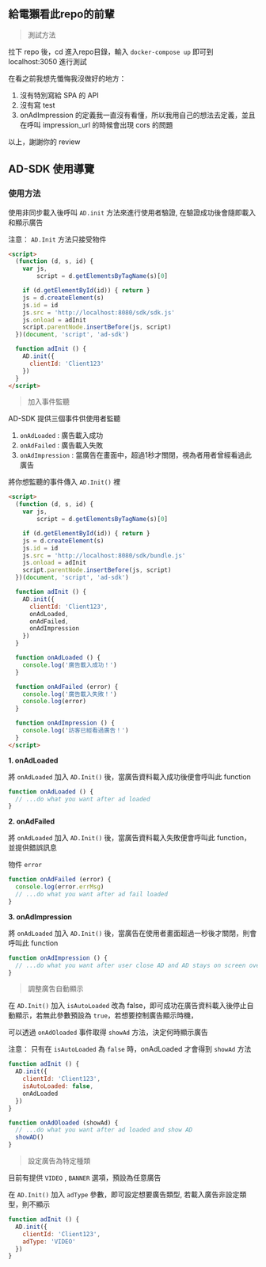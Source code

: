 ## 給電獺看此repo的前輩
> 測試方法

拉下 repo 後，cd 進入repo目錄，輸入 `docker-compose up` 即可到 localhost:3050 進行測試

在看之前我想先懺悔我沒做好的地方：

  1. 沒有特別寫給 SPA 的 API
  2. 沒有寫 test
  2. onAdImpression 的定義我一直沒有看懂，所以我用自己的想法去定義，並且在呼叫 impression_url 的時候會出現 cors 的問題

以上，謝謝你的 review

## AD-SDK 使用導覽

### 使用方法

使用非同步載入後呼叫 `AD.init` 方法來進行使用者驗證, 在驗證成功後會隨即載入和顯示廣告

注意： `AD.Init` 方法只接受物件

```html
<script> 
  (function (d, s, id) {
    var js, 
        script = d.getElementsByTagName(s)[0]

    if (d.getElementById(id)) { return }
    js = d.createElement(s)
    js.id = id
    js.src = 'http://localhost:8080/sdk/sdk.js'
    js.onload = adInit
    script.parentNode.insertBefore(js, script)
  })(document, 'script', 'ad-sdk')

  function adInit () {
    AD.init({
      clientId: 'Client123'
    })
  }
</script>
```

> 加入事件監聽

AD-SDK 提供三個事件供使用者監聽

1. `onAdLoaded` : 廣告載入成功 
2. `onAdFailed` : 廣告載入失敗
3. `onAdImpression` : 當廣告在畫面中，超過1秒才關閉，視為者用者曾經看過此廣告

將你想監聽的事件傳入 `AD.Init()` 裡
```html
<script> 
  (function (d, s, id) {
    var js, 
        script = d.getElementsByTagName(s)[0]

    if (d.getElementById(id)) { return }
    js = d.createElement(s)
    js.id = id
    js.src = 'http://localhost:8080/sdk/bundle.js'
    js.onload = adInit
    script.parentNode.insertBefore(js, script)
  })(document, 'script', 'ad-sdk')

  function adInit () {
    AD.init({
      clientId: 'Client123',
      onAdLoaded,
      onAdFailed,
      onAdImpression
    })
  }

  function onAdLoaded () {
    console.log('廣告載入成功！')
  }

  function onAdFailed (error) {
    console.log('廣告載入失敗！')
    console.log(error)
  }

  function onAdImpression () {
    console.log('訪客已經看過廣告！')
  }
</script>
```

**1. onAdLoaded**

將 `onAdLoaded` 加入 `AD.Init()` 後，當廣告資料載入成功後便會呼叫此 function

```js
function onAdLoaded () {
  // ...do what you want after ad loaded 
}
```

**2. onAdFailed**

將 `onAdLoaded` 加入 `AD.Init()` 後，當廣告資料載入失敗便會呼叫此 function，並提供錯誤訊息

物件 `error`

```js
function onAdFailed (error) {
  console.log(error.errMsg)
  // ...do what you want after ad fail loaded
}
```
**3. onAdImpression**

將 `onAdLoaded` 加入 `AD.Init()` 後，當廣告在使用者畫面超過一秒後才關閉，則會呼叫此 function

```js
function onAdImpression () {
  // ...do what you want after user close AD and AD stays on screen over 1 second
}
```

> 調整廣吿自動顯示

在 `AD.Init()`  加入 `isAutoLoaded` 改為 false，即可成功在廣告資料載入後停止自動顯示，若無此參數預設為 `true`，若想要控制廣告顯示時機，

可以透過 `onAdOloaded` 事件取得 `showAd` 方法，決定何時顯示廣告

注意： 只有在 `isAutoLoaded` 為 `false` 時，onAdLoaded 才會得到 `showAd` 方法

```js
function adInit () {
  AD.init({
    clientId: 'Client123',
    isAutoLoaded: false,
    onAdLoaded
  })
}

function onAdOloaded (showAd) {
  // ...do what you want after ad loaded and show AD
  showAD()
}
```

> 設定廣告為特定種類

目前有提供 `VIDEO` , `BANNER` 選項，預設為任意廣告

在 `AD.Init()`  加入 `adType` 參數，即可設定想要廣告類型, 若載入廣告非設定類型，則不顯示
```js
function adInit () {
  AD.init({
    clientId: 'Client123',
    adType: 'VIDEO'
  })
}
```
